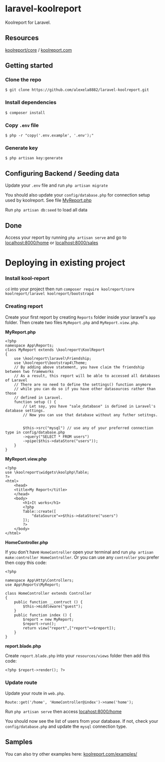 # laravel-koolreport
Koolreport for Laravel.

## Resources

[koolreport/core](https://github.com/koolreport/core) / [koolreport.com](https://www.koolreport.com/)

## Getting started

### Clone the repo
`$ git clone https://github.com/alexela8882/laravel-koolreport.git`

### Install dependencies
`$ composer install`

### Copy `.env` file
`$ php -r "copy('.env.example', '.env');"`

### Generate key
`$ php artisan key:generate`

## Configuring Backend / Seeding data
Update your `.env` file and run `php artisan migrate`

You should also update your `config/database.php` for connection setup used by koolreport. See file [MyReport.php](/app/Reports/MyReport.php)

Run `php artisan db:seed` to load all data

## Done

Access your report by running `php artisan serve` and go to [localhost:8000/home](http://localhost:8000/home) or [localhost:8000/sales](http://localhost:8000/sales)

# Deploying in existing project

### Install kool-report

`cd` into your project then run `composer require koolreport/core koolreport/laravel koolreport/bootstrap4`

### Creating report

Create your first report by creating `Reports` folder inside your laravel's `app` folder.
Then create two files `MyReport.php` and `MyReport.view.php`.

**MyReport.php**
```
<?php
namespace App\Reports;
class MyReport extends \koolreport\KoolReport
{
    use \koolreport\laravel\Friendship;
    use \koolreport\bootstrap4\Theme;
    // By adding above statement, you have claim the friendship between two frameworks
    // As a result, this report will be able to accessed all databases of Laravel
    // There are no need to define the settings() function anymore
    // while you can do so if you have other datasources rather than those
    // defined in Laravel.
    function setup () {
        // Let say, you have "sale_database" is defined in Laravel's database settings.
        // Now you can use that database without any futher setitngs.
        
        
        $this->src("mysql") // use any of your preferred connection type in config/database.php
        ->query("SELECT * FROM users")
        ->pipe($this->dataStore("users")); 
    }
}
```

**MyReport.view.php**
```
<?php
use \koolreport\widgets\koolphp\Table;
?>
<html>
    <head>
    <title>My Report</title>
    </head>
    <body>
        <h1>It works</h1>
        <?php
        Table::create([
            "dataSource"=>$this->dataStore("users")
        ]);
        ?>
    </body>
</html>
```

**HomeController.php**

If you don't have `HomeController` open your terminal and run `php artisan make:controller HomeController`. Or you can use any `controller` you prefer then copy this code:

```
<?php

namespace App\Http\Controllers;
use App\Reports\MyReport;

class HomeController extends Controller
{
    public function __contruct () {
        $this->middleware("guest");
    }
    public function index () {
        $report = new MyReport;
        $report->run();
        return view("report",["report"=>$report]);
    }
}
```

**report.blade.php**

Create `report.blade.php` into your `resources/views` folder then add this code:

```
<?php $report->render(); ?>
```

### Update route

Update your route in `web.php`.

```
Route::get('/home', 'HomeController@index')->name('home');
```

Run `php artisan serve` then access [locahost:8000/home](http://locahost:8000/home)

You should now see the list of users from your database.
If not, check your `config/database.php` and update the `mysql` connection type.

## Samples

You can also try other examples here: [koolreport.com/examples/](https://www.koolreport.com/examples/)
